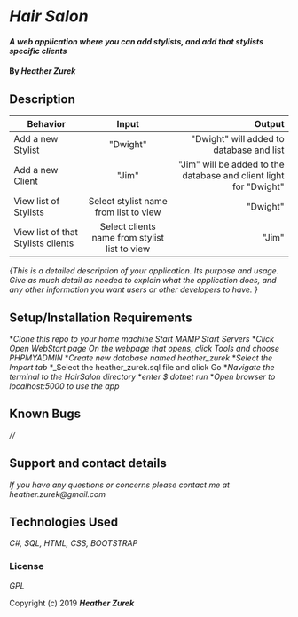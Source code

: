 # _Hair Salon_

#### _A web application where you can add stylists, and add that stylists specific clients_

#### By _**Heather Zurek**_

## Description

| Behavior | Input | Output |
| ------------- |:-------------:| -----:|
| Add a new Stylist | "Dwight" | "Dwight" will added to database and list |
| Add a new Client | "Jim" | "Jim" will be added to the database and client light for "Dwight" |
| View list of Stylists | Select stylist name from list to view | "Dwight" |
| View list of that Stylists clients | Select clients name from stylist list to view | "Jim" |


_{This is a detailed description of your application. Its purpose and usage.  Give as much detail as needed to explain what the application does, and any other information you want users or other developers to have. }_

## Setup/Installation Requirements

*_Clone this repo to your home machine_
*_Start MAMP_*
*_Start Servers_*
*_Click Open WebStart page_
*_On the webpage that opens, click Tools and choose PHPMYADMIN_*
*_Create new database named heather_zurek_
*_Select the Import tab_
*_Select the heather_zurek.sql file and click Go
*_Navigate the terminal to the HairSalon directory_
*_enter $ dotnet run_
*_Open browser to localhost:5000 to use the app_


## Known Bugs

_//_

## Support and contact details

_If you have any questions or concerns please contact me at heather.zurek@gmail.com_

## Technologies Used

_C#, SQL, HTML, CSS, BOOTSTRAP_

### License

*GPL*

Copyright (c) 2019 **_Heather Zurek_**

